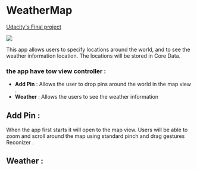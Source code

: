 #               WeatherMap
[Udacity's Final project](https://www.udacity.com)

![](WeaterMap/WeatherMap/WeatherMap/Assets.xcassets/AppIcon.appiconset/Icon-App-60x60@3x.png)

This app allows users to specify locations around the world, and to see the weather information  location. The locations will be stored in Core Data.

### the app have tow view controller :
- **Add Pin**  :  Allows the user to drop pins around the world in the map view .
- **Weather** : Allows the users to see the weather information  


## Add Pin :

When the app first starts it will open to the map view. Users will be able to zoom and scroll around the map using standard pinch and drag gestures Reconizer .

## Weather :
